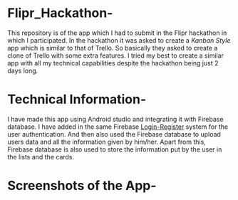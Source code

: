 # Flipr_Hackathon-
This repository is of the app which I had to submit in the Flipr hackathon in which I participated. In the hackathon it was asked to create a *Kanban Style* app which is similar to that of Trello. So basically they asked to create a clone of Trello with some extra features. I tried my best to create a similar app with all my technical capabilities despite the hackathon being just 2 days long. 

# Technical Information-
I have made this app using Android studio and integrating it with Firebase database. I have added in the same Firebase [Login-Register](https://github.com/Dhruv-194/Login-Register-app) system for the user authentication. And then also used the Firebase database to upload users data and all the information given by him/her. Apart from this, Firebase database is also used to store the information put by the user in the lists and the cards. 

# Screenshots of the App- 
